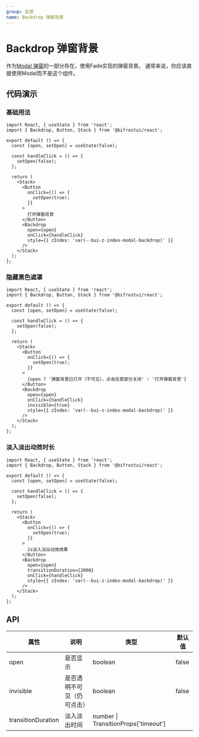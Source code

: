 ```yaml
---
group: 反馈
name: Backdrop 弹窗背景
---
```


# Backdrop 弹窗背景

作为[Modal 弹窗](/cores/modal)的一部分存在，使用Fade实现的弹窗背景。
通常来说，你应该直接使用Modal而不是这个组件。

## 代码演示

### 基础用法

```tsx
import React, { useState } from 'react';
import { Backdrop, Button, Stack } from '@bifrostui/react';

export default () => {
  const [open, setOpen] = useState(false);

  const handleClick = () => {
    setOpen(false);
  };

  return (
    <Stack>
      <Button
        onClick={() => {
          setOpen(true);
        }}
      >
        打开弹窗背景
      </Button>
      <Backdrop
        open={open}
        onClick={handleClick}
        style={{ zIndex: 'var(--bui-z-index-modal-backdrop)' }}
      />
    </Stack>
  );
};
```

### 隐藏黑色遮罩

```tsx
import React, { useState } from 'react';
import { Backdrop, Button, Stack } from '@bifrostui/react';

export default () => {
  const [open, setOpen] = useState(false);

  const handleClick = () => {
    setOpen(false);
  };

  return (
    <Stack>
      <Button
        onClick={() => {
          setOpen(true);
        }}
      >
        {open ? '弹窗背景已打开（不可见），点击任意部分关闭' : '打开弹窗背景'}
      </Button>
      <Backdrop
        open={open}
        onClick={handleClick}
        invisible={true}
        style={{ zIndex: 'var(--bui-z-index-modal-backdrop)' }}
      />
    </Stack>
  );
};
```

### 淡入淡出动效时长

```tsx
import React, { useState } from 'react';
import { Backdrop, Button, Stack } from '@bifrostui/react';

export default () => {
  const [open, setOpen] = useState(false);

  const handleClick = () => {
    setOpen(false);
  };

  return (
    <Stack>
      <Button
        onClick={() => {
          setOpen(true);
        }}
      >
        2s淡入淡出动效效果
      </Button>
      <Backdrop
        open={open}
        transitionDuration={2000}
        onClick={handleClick}
        style={{ zIndex: 'var(--bui-z-index-modal-backdrop)' }}
      />
    </Stack>
  );
};
```

## API

| 属性               | 说明                       | 类型                                 | 默认值 |
| ------------------ | -------------------------- | ------------------------------------ | ------ |
| open               | 是否显示                   | boolean                              | false  |
| invisible          | 是否透明不可见（仍可点击） | boolean                              | false  |
| transitionDuration | 淡入淡出时间               | number \| TransitionProps['timeout'] |        |
